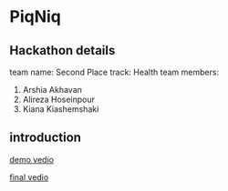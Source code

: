 # PiqNiq

## Hackathon details
team name: Second Place
track: Health 
team members: 
1. Arshia Akhavan
2. Alireza Hoseinpour
3. Kiana Kiashemshaki

## introduction
[demo vedio](https://drive.google.com/file/d/1q31nA6WG-TIO5UhtucOdKfoupa5Z_nAW)

[final vedio](https://drive.google.com/file/d/1s3NS_7rpyfJdbhtVnTh_A6TkKEPe6U77/view?usp=drivesdk)
